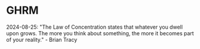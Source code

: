 # GHRM

2024-08-25: "The Law of Concentration states that whatever you dwell upon grows. The more you think about something, the more it becomes part of your reality." - Brian Tracy